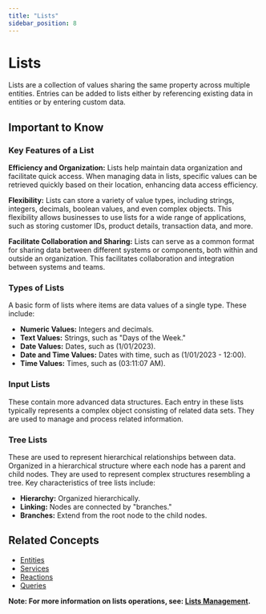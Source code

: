 ```yaml
---
title: "Lists"
sidebar_position: 8
---
```


# Lists

Lists are a collection of values sharing the same property across multiple entities. Entries can be added to lists either by referencing existing data in entities or by entering custom data.

## Important to Know

### Key Features of a List
**Efficiency and Organization:** Lists help maintain data organization and facilitate quick access. When managing data in lists, specific values can be retrieved quickly based on their location, enhancing data access efficiency.

**Flexibility:** Lists can store a variety of value types, including strings, integers, decimals, boolean values, and even complex objects. This flexibility allows businesses to use lists for a wide range of applications, such as storing customer IDs, product details, transaction data, and more.

**Facilitate Collaboration and Sharing:** Lists can serve as a common format for sharing data between different systems or components, both within and outside an organization. This facilitates collaboration and integration between systems and teams.

### Types of Lists
A basic form of lists where items are data values of a single type. These include:
   - **Numeric Values:** Integers and decimals.
   - **Text Values:** Strings, such as "Days of the Week."
   - **Date Values:** Dates, such as (1/01/2023).
   - **Date and Time Values:** Dates with time, such as (1/01/2023 - 12:00).
   - **Time Values:** Times, such as (03:11:07 AM).

### Input Lists
These contain more advanced data structures. Each entry in these lists typically represents a complex object consisting of related data sets. They are used to manage and process related information.

### Tree Lists
These are used to represent hierarchical relationships between data. Organized in a hierarchical structure where each node has a parent and child nodes. They are used to represent complex structures resembling a tree.
Key characteristics of tree lists include:
   - **Hierarchy:** Organized hierarchically.
   - **Linking:** Nodes are connected by "branches."
   - **Branches:** Extend from the root node to the child nodes.

## Related Concepts
- [Entities](./entities.md)
- [Services](./services.md)
- [Reactions](./reactions-and-automation.md)
- [Queries](./queries.md)


**Note: For more information on lists operations, see: [Lists Management](../../data-management/lists.md).**